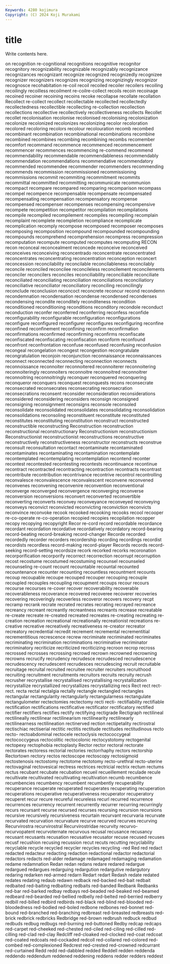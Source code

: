 ```yaml
---
Keywords: 4280 kojimura
Copyright: (C) 2024 Koji Murakami
---
```


# title

Write contents here.



on recognition re-cognitional recognitions recognitive recognitor recognitory recognizability recognizable recognizably
recognizance recognizances recognizant recognize recognized recognizedly recognizee recognizer recognizers recognizes
recognizing recognizingly recognizor recognosce recohabitation re-coil recoil recoiled recoiler recoilers
recoiling recoilingly recoilless recoilment re-coilre-collect recoils recoin recoinage recoined recoiner
recoining recoins recoke recollapse recollate recollation Recollect re-collect recollect recollectable
recollected recollectedly recollectedness recollectible recollecting re-collection recollection recollections recollective recollectively
recollectiveness recollects Recollet recollet recolonisation recolonise recolonised recolonising recolonization recolonize
recolonized recolonizes recolonizing recolor recoloration recolored recoloring recolors recolour recolouration
recomb recombed recombinant recombination recombinational recombinations recombine recombined recombines recombing
recombining recombs recomember recomfort recommand recommence recommenced recommencement recommencer recommences
recommencing re-commend recommend recommendability recommendable recommendableness recommendably recommendation recommendations recommendative
recommendatory recommended recommendee recommender recommenders recommending recommends recommission recommissioned recommissioning
recommissions recommit recommiting recommitment recommits recommittal recommitted recommitting recommunicate recommunion
recompact recompare recompared recomparing recomparison recompass recompel recompence recompensable recompensate
recompensated recompensating recompensation recompensatory recompense recompensed recompenser recompenses recompensing recompensive
recompete recompetition recompetitor recompilation recompilations recompile recompiled recompilement recompiles recompiling
recomplain recomplaint recomplete recompletion recompliance recomplicate recomplication recomply recompose recomposed
recomposer recomposes recomposing recomposition recompound recompounded recompounding recompounds recomprehend recomprehension
recompress recompression recomputation recompute recomputed recomputes recomputing RECON recon reconceal
reconcealment reconcede reconceive reconceived reconceives reconceiving reconcentrado reconcentrate reconcentrated reconcentrates
reconcentrating reconcentration reconception reconcert reconcession reconcilability reconcilable reconcilableness reconcilably reconcile
reconciled reconcilee reconcileless reconcilement reconcilements reconciler reconcilers reconciles reconciliability reconciliable
reconciliate reconciliated reconciliating reconciliation reconciliations reconciliatiory reconciliative reconciliator reconciliatory reconciling
reconcilingly reconclude reconclusion reconcoct reconcrete reconcur recond recondemn recondemnation recondensation
recondense recondensed recondenses recondensing recondite reconditely reconditeness recondition reconditioned reconditioning
reconditions reconditory recondole reconduct reconduction reconfer reconferred reconferring reconfess reconfide
reconfigurability reconfigurable reconfiguration reconfigurations reconfigure reconfigured reconfigurer reconfigures reconfiguring reconfine
reconfined reconfinement reconfining reconfirm reconfirmation reconfirmations reconfirmed reconfirming reconfirms reconfiscate
reconfiscated reconfiscating reconfiscation reconform reconfound reconfront reconfrontation reconfuse reconfused reconfusing
reconfusion recongeal recongelation recongest recongestion recongratulate recongratulation reconjoin reconjunction reconnaissance
reconnaissances reconnect reconnected reconnecting reconnection reconnects reconnoissance reconnoiter reconnoitered reconnoiterer
reconnoitering reconnoiteringly reconnoiters reconnoitre reconnoitred reconnoitrer reconnoitring reconnoitringly reconquer reconquered
reconquering reconqueror reconquers reconquest reconquests recons reconsecrate reconsecrated reconsecrates reconsecrating
reconsecration reconsecrations reconsent reconsider reconsideration reconsiderations reconsidered reconsidering reconsiders reconsign
reconsigned reconsigning reconsignment reconsigns reconsole reconsoled reconsolidate reconsolidated reconsolidates reconsolidating
reconsolidation reconsolidations reconsoling reconstituent reconstitute reconstituted reconstitutes reconstituting reconstitution reconstruct
reconstructed reconstructible reconstructing Reconstruction reconstruction reconstructional reconstructionary Reconstructionism reconstructionism Reconstructionist
reconstructionist reconstructions reconstructive reconstructively reconstructiveness reconstructor reconstructs reconstrue reconsult reconsultation
recontact recontaminate recontaminated recontaminates recontaminating recontamination recontemplate recontemplated recontemplating recontemplation
recontend reconter recontest recontested recontesting recontests recontinuance recontinue recontract recontracted
recontracting recontraction recontracts recontrast recontribute recontribution recontrivance recontrive recontrol recontrolling
reconvalesce reconvalescence reconvalescent reconvene reconvened reconvenes reconvening reconvenire reconvention reconventional
reconverge reconverged reconvergence reconverging reconverse reconversion reconversions reconvert reconverted reconvertible
reconverting reconverts reconvey reconveyance reconveyed reconveying reconveys reconvict reconvicted reconvicting
reconviction reconvicts reconvince reconvoke recook recooked recooking recooks recool recooper
re-co-operate re-co-operation recopied recopies recopilation recopper recopy recopying recopyright Recor
re-cord record recordable recordance recordant recordation recordative recordatively recordatory record-bearing
record-beating record-breaking record-changer Recorde recorded recordedly recorder recorders recordership recording
recordings recordist recordists recordless record-making record-player Records records record-seeking record-setting
recordsize recork recorked recorks recoronation recorporification recorporify recorrect recorrection recorrupt
recorruption recost recostume recostumed recostuming recounsel recounseled recounseling re-count recount
recountable recountal recounted recountenance recounter recounting recountless recountment recounts recoup
recoupable recoupe recouped recouper recouping recouple recoupled recouples recoupling recoupment
recoups recour recours recourse recourses re-cover recover recoverability recoverable recoverableness
recoverance recovered recoveree recoverer recoveries recovering recoveringly recoverless recoveror recovers
recovery recpt recramp recrank recrate recrated recrates recrating recrayed recreance
recreancy recreant recreantly recreantness recreants recrease recreatable re-create recreate re-created
recreated recreates re-creating recreating re-creation recreation recreational recreationally recreationist recreations
re-creative recreative recreatively recreativeness re-creator recreator recreatory recredential recredit recrement
recremental recrementitial recrementitious recrescence recrew recriminate recriminated recriminates recriminating recrimination
recriminations recriminative recriminator recriminatory recriticize recriticized recriticizing recroon recrop recross
recrossed recrosses recrossing recrowd recrown recrowned recrowning recrowns recrucify recrudency
recrudesce recrudesced recrudescence recrudescency recrudescent recrudesces recrudescing recruit recruitable recruitage
recruital recruited recruitee recruiter recruiters recruithood recruiting recruitment recruitments recruitors
recruits recruity recrush recrusher recrystallise recrystallised recrystallising recrystallization recrystallize recrystallized
recrystallizes recrystallizing recs Rect rect rect- rect. recta rectal rectalgia
rectally rectangle rectangled rectangles rectangular rectangularity rectangularly rectangularness rectangulate rectangulometer
rectectomies rectectomy recti recti- rectifiability rectifiable rectification rectifications rectificative rectificator
rectificatory rectified rectifier rectifiers rectifies rectify rectifying rectigrade Rectigraph rectilineal
rectilineally rectilinear rectilinearism rectilinearity rectilinearly rectilinearness rectilineation rectinerved rection rectipetality
rectirostral rectischiac rectiserial rectitic rectitis rectitude rectitudes rectitudinous recto recto-
rectoabdominal rectocele rectoclysis rectococcygeal rectococcygeus rectocolitic rectocolonic rectocystotomy rectogenital rectopexy
rectophobia rectoplasty Rector rector rectoral rectorate rectorates rectoress rectorial rectories
rectorrhaphy rectors rectorship Rectortown rectory rectos rectoscope rectoscopy rectosigmoid rectostenosis
rectostomy rectotome rectotomy recto-urethral recto-uterine rectovaginal rectovesical rectress rectrices rectricial
rectrix rectum rectums rectus recubant recubate recubation recueil recueillement reculade
recule recultivate recultivated recultivating recultivation recumb recumbence recumbencies recumbency recumbent
recumbently recuperability recuperance recuperate recuperated recuperates recuperating recuperation recuperations recuperative
recuperativeness recuperator recuperatory recuperet recur recure recureful recureless recurl recurred
recurrence recurrences recurrency recurrent recurrently recurrer recurring recurringly recurs recursant
recurse recursed recurses recursing recursion recursions recursive recursively recursiveness recurtain
recurvant recurvaria recurvate recurvated recurvation recurvature recurve recurved recurves recurving
Recurvirostra recurvirostral Recurvirostridae recurvity recurvo- recurvopatent recurvoternate recurvous recusal recusance
recusancy recusant recusants recusation recusative recusator recuse recused recuses recusf
recushion recusing recussion recut recuts recutting recyclability recyclable recycle recycled
recycler recycles recycling -red Red red redact redacted redacteur redacting
redaction redactional redactor redactorial redactors redacts red-alder redamage redamaged redamaging
redamation redame redamnation Redan redan redans redare redared redargue redargued
redargues redarguing redargution redargutive redargutory redaring redarken red-armed redarn Redart
redart Redash redate redated redates redating redaub redawn redback red-backed
red-bait redbait redbaited red-baiting redbaiting redbaits red-banded Redbank Redbanks red-bar
red-barked redbay redbays red-beaded red-beaked red-beamed redbeard red-bearded red-bellied redbelly
red-belted red-berried redberry redbill red-billed redbird redbirds red-black red-blind red-blooded
red-bloodedness red-bodied red-boled redbone redbones red-bonnet red-bound red-branched red-branching redbreast
red-breasted redbreasts red-brick redbrick redbricks Redbridge red-brown redbrush redbuck redbud
redbuds redbug redbugs red-burning red-buttoned Redby redcap redcaps red-carpet red-cheeked
red-chested red-ciled red-ciling red-cilled red-cilling red-clad red-clay Redcliff red-cloaked red-clocked
red-coat redcoat red-coated redcoats red-cockaded redcoll red-collared red-colored red-combed red-complexioned
Redcrest red-crested red-crowned redcurrant red-curtained Redd redd red-dabbled redded Reddell
redden reddenda reddendo reddendum reddened reddening reddens redder redders reddest
